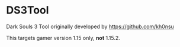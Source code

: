 # DS3Tool
Dark Souls 3 Tool originally developed by https://github.com/kh0nsu 

This targets gamer version 1.15 only, **not** 1.15.2.
